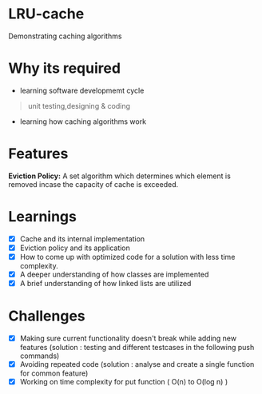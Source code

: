 # LRU-cache

Demonstrating caching algorithms

# Why its required
- learning software developmemt cycle
> unit testing,designing & coding
- learning how caching algorithms work

# Features
**Eviction Policy:** A set algorithm which determines which element is removed incase the capacity of cache is exceeded.

# Learnings
- [x] Cache and its internal implementation
- [x] Eviction policy and its application
- [x] How to come up with optimized code for a solution with less time complexity.
- [x] A deeper understanding of how classes are implemented
- [x] A brief understanding of how linked lists are utilized 

# Challenges
- [x] Making sure current functionality doesn't break while adding new features
(solution : testing and different testcases in the following push commands)
- [x] Avoiding repeated code (solution : analyse and create a single function for common feature)
- [x] Working on time complexity for put function ( O(n) to O(log n) )
